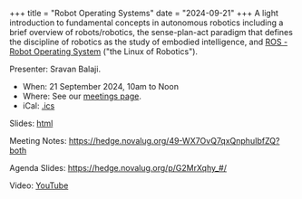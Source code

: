 +++
title = "Robot Operating Systems"
date = "2024-09-21"
+++
A light introduction to fundamental concepts in autonomous robotics including a brief overview of 
robots/robotics, the sense-plan-act paradigm that defines the discipline of robotics as the study 
of embodied intelligence, and [ROS - Robot Operating System](https://www.ros.org/) ("the Linux of Robotics").

Presenter: Sravan Balaji.

* When: 21 September 2024, 10am to Noon
* Where: See our [meetings page](/meetings).
* iCal: [.ics](/ics/novalug-sep-24.ics)

Slides: [html](/presentation_materials/robot_operating_systems/index.html)

Meeting Notes: <https://hedge.novalug.org/49-WX7OvQ7qxQnphuIbfZQ?both>

Agenda Slides: <https://hedge.novalug.org/p/G2MrXqhy_#/>

Video: [YouTube](https://youtu.be/Ra5ESAEMQEU?si=YqBhDB9IBnJxSmRb)
